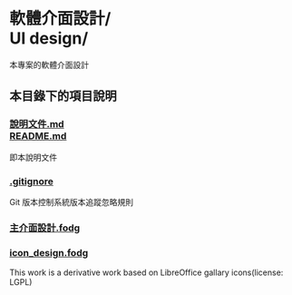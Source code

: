 # 軟體介面設計/<br>UI design/
本專案的軟體介面設計

## 本目錄下的項目說明
### [說明文件.md<br>README.md](README.md)
即本說明文件

### [.gitignore](.gitignore)
Git 版本控制系統版本追蹤忽略規則

### [主介面設計.fodg](主介面設計.fodg)

### [icon_design.fodg](icon_design.fodg)
This work is a derivative work based on LibreOffice gallary icons(license: LGPL)